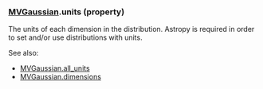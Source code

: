 ### [MVGaussian](MVGaussian.md).units (property)




The units of each dimension in the distribution.  Astropy is required in
order to set and/or use distributions with units.

See also:

* [MVGaussian.all_units](MVGaussian.all_units.md)
* [MVGaussian.dimensions](MVGaussian.dimensions.md)

